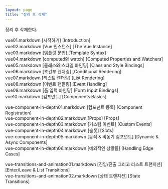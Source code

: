 ```yaml
---
layout: page
title: "정리 후 삭제"
---
```


정리 후 삭제한다.

vue01.markdown [시작하기] [Introduction] \
vue02.markdown [Vue 인스턴스] [The Vue Instance]\
vue03.markdown [템플릿 문법] [Template Syntax]\
vue04.markdown [computed와 watch] [Computed Properties and Watchers]\
vue05.markdown [클래스와 스타일 바인딩] [Class and Style Bindings]\
vue06.markdown [조건부 렌더링] [Conditional Rendering]\
vue07.markdown [리스트 렌더링] [List Rendering]\
vue08.markdown [이벤트 핸들링] [Event Handling]\
vue09.markdown [폼 입력 바인딩] [Form Input Bindings]\
vue10.markdown [컴포넌트] [Components Basics]

vue-component-in-depth01.markdown [컴포넌트 등록] [Component Registration]\
vue-component-in-depth02.markdown [Props] [Props]\
vue-component-in-depth03.markdown [커스텀 이벤트] [Custom Events]\
vue-component-in-depth04.markdown [슬롯] [Slots]\
vue-component-in-depth05.markdown [동적 & 비동기 검포넌트] [Dynamic & Async Components]\
vue-component-in-depth06.markdown [예외적인 상황들] [Handling Edge Cases]

vue-transitions-and-animation01.markdown [진입/진출 그리고 리스트 트랜지션] [Enter/Leave & List Transitions]\
vue-transitions-and-animation02.markdown [상태 트랜지션] [State Transitions]
